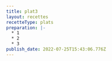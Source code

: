 ```yaml
---
title: plat3
layout: recettes
recetteType: plats
preparation: |-
  * 1
  * 2
  * 3
publish_date: 2022-07-25T15:43:06.776Z
---
```

